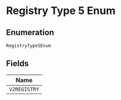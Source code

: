 
# Registry Type 5 Enum

## Enumeration

`RegistryType5Enum`

## Fields

| Name |
|  --- |
| `V2REGISTRY` |

